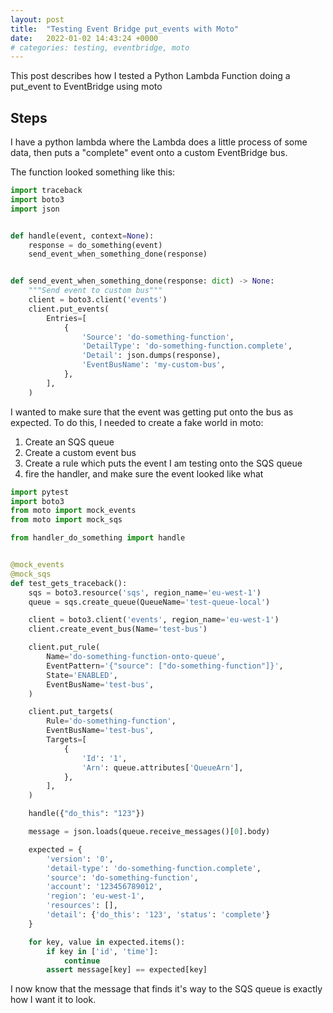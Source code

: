 ```yaml
---
layout: post
title:  "Testing Event Bridge put_events with Moto"
date:   2022-01-02 14:43:24 +0000
# categories: testing, eventbridge, moto
---
```


This post describes how I tested a Python Lambda Function doing a put_event to EventBridge using moto

## Steps

I have a python lambda where the Lambda does a little process of some data, then puts a "complete" event onto a custom EventBridge bus.

The function looked something like this:

```python
import traceback
import boto3
import json


def handle(event, context=None):    
    response = do_something(event)
    send_event_when_something_done(response)


def send_event_when_something_done(response: dict) -> None:
    """Send event to custom bus"""
    client = boto3.client('events')
    client.put_events(
        Entries=[
            {
                'Source': 'do-something-function',
                'DetailType': 'do-something-function.complete',
                'Detail': json.dumps(response),
                'EventBusName': 'my-custom-bus',
            },
        ],
    )
```

I wanted to make sure that the event was getting put onto the bus as expected. To do this, I needed to create a fake world in moto:

1. Create an SQS queue
2. Create a custom event bus
3. Create a rule which puts the event I am testing onto the SQS queue
4. fire the handler, and make sure the event looked like what  


```python
import pytest
import boto3
from moto import mock_events
from moto import mock_sqs

from handler_do_something import handle


@mock_events
@mock_sqs
def test_gets_traceback():
    sqs = boto3.resource('sqs', region_name='eu-west-1')
    queue = sqs.create_queue(QueueName='test-queue-local')

    client = boto3.client('events', region_name='eu-west-1')
    client.create_event_bus(Name='test-bus')

    client.put_rule(
        Name='do-something-function-onto-queue',
        EventPattern='{"source": ["do-something-function"]}',
        State='ENABLED',
        EventBusName='test-bus',
    )

    client.put_targets(
        Rule='do-something-function',
        EventBusName='test-bus',
        Targets=[
            {
                'Id': '1',
                'Arn': queue.attributes['QueueArn'],
            },
        ],
    )

    handle({"do_this": "123"})

    message = json.loads(queue.receive_messages()[0].body)

    expected = {
        'version': '0',
        'detail-type': 'do-something-function.complete',
        'source': 'do-something-function',
        'account': '123456789012',
        'region': 'eu-west-1',
        'resources': [],
        'detail': {'do_this': '123', 'status': 'complete'}
    }

    for key, value in expected.items():
        if key in ['id', 'time']:
            continue
        assert message[key] == expected[key]
```

I now know that the message that finds it's way to the SQS queue is exactly how I want it to look.